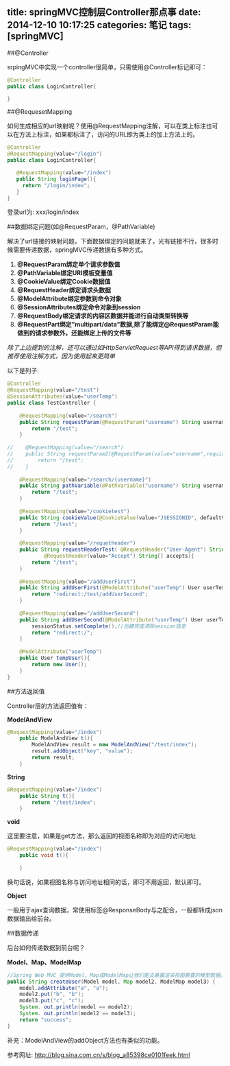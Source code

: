 title: springMVC控制层Controller那点事
date: 2014-12-10 10:17:25
categories: 笔记
tags: [springMVC]
---

##@Controller


srpingMVC中实现一个controller很简单，只需使用@Controller标记即可：  

```java
@Controller
public class LoginController{

}
```

##@RequesetMapping

如何生成相应的url映射呢？使用@RequestMapping注解，可以在类上标注也可以在方法上标注，如果都标注了，访问的URL即为类上的加上方法上的。  

```java
@Controller
@RequestMapping(value="/login")
public class LoginController{

   @RequestMapping(value="/index")
   public String loginPage(){
     return "/login/index";
   }
}
```

登录url为: xxx/login/index  

##数据绑定问题(如@RequestParam，@PathVariable)  

解决了url链接的映射问题，下面数据绑定的问题就来了，光有链接不行，很多时候需要传递数据，springMVC传递数据有多种方式。  

1. **@RequestParam绑定单个请求参数值**
2. **@PathVariable绑定URI模板变量值**
3. **@CookieValue绑定Cookie数据值**
4. **@RequestHeader绑定请求头数据**
5. **@ModelAttribute绑定参数到命令对象**
6. **@SessionAttributes绑定命令对象到session**
7. **@RequestBody绑定请求的内容区数据并能进行自动类型转换等**
8. **@RequestPart绑定"multipart/data"数据,除了能绑定@RequestParam能做到的请求参数外，还能绑定上传的文件等**

*除了上边提到的注解，还可以通过如HttpServletRequest等API得到请求数据，但推荐使用注解方式，因为使用起来更简单*

以下是列子:  
<!--more-->

```java
@Controller
@RequestMapping(value="/test")
@SessionAttributes(value="userTemp")
public class TestController {
    
    @RequestMapping(value="/search")
    public String requestParam(@RequestParam("username") String username){
        return "/test";
    }
    
//    @RequestMapping(value="/search")
//    public String requestParam2(@RequestParam(value="username",required=true,defaultValue="dmxiaoshen") String username){
//        return "/test";
//    }
    
    @RequestMapping(value="/search/{username}")
    public String pathVariable(@PathVariable("username") String username){
        return "/test";
    }
    
    @RequestMapping(value="/cookietest")
    public String cookieValue(@CookieValue(value="JSESSIONID", defaultValue="") String sessionId){
        return "/test";
    }
    
    @RequestMapping(value="/requetheader")
    public String requestHeaderTest( @RequestHeader("User-Agent") String userAgent,
            @RequestHeader(value="Accept") String[] accepts){
        return "/test";
    }
    
    @RequestMapping(value="/addUserFirst")
    public String addUserFirst(@ModelAttribute("userTemp") User userTemp){        
        return "redirect:/test/addUserSecond";
    }
    
    @RequestMapping(value="/addUserSecond")
    public String addUserSecond(@ModelAttribute("userTemp") User userTemp,SessionStatus sessionStatus){    
        sessionStatus.setComplete();//创建完成清除session信息
        return "redirect:/";
    }
    
    @ModelAttribute("userTemp")
    public User tempUser(){
        return new User();
    }
}
```  

##方法返回值  

Controller层的方法返回值有：  

**ModelAndView**  

```java
@RequestMapping(value="/index")
    public ModelAndView t(){
        ModelAndView result = new ModelAndView("/test/index");
        result.addObject("key", "value");
        return result;
    }
```  

**String**  

```java
@RequestMapping(value="/index")
    public String t(){
        return "/test/index";
    }
```  

**void**  

这里要注意，如果是get方法，那么返回的视图名称即为对应的访问地址  

```java
@RequestMapping(value="/index")
    public void t(){
	
    }
```  

换句话说，如果视图名称与访问地址相同的话，即可不用返回，默认即可。  


**Object**  

一般用于ajax查询数据，常使用标签@ResponseBody与之配合，一般都转成json数据输出给前台。  

##数据传递  

后台如何传递数据到前台呢？  

**Model、Map、ModelMap**  

```java
//Spring Web MVC 提供Model、Map或ModelMap让我们能去暴露渲染视图需要的模型数据。
public String createUser(Model model, Map model2, ModelMap model3) {
    model.addAttribute("a", "a");
    model2.put("b", "b");
    model3.put("c", "c");
    System. out.println(model == model2);
    System. out.println(model2 == model3);
    return "success";
}
``` 

补充：ModelAndView的addObject方法也有类似的功能。


参考网址: <http://blog.sina.com.cn/s/blog_a85398ce0101feek.html>